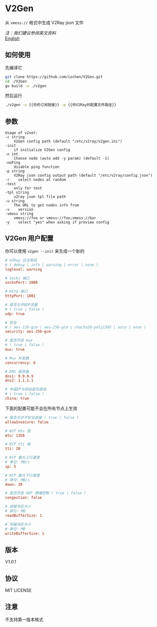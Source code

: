 # V2Gen

从 `vmess://` 格式中生成 V2Ray json 文件

*注：我们建议参阅英文资料*  
[English](README.md)

## 如何使用

先编译它

```sh
git clone https://github.com/iochen/V2Gen.git
cd ./V2Gen
go build -o ./v2gen
```
  
然后运行

```sh
./v2gen -u {{你的订阅链接}} -p {{你V2Ray的配置文件路径}}
```

## 参数

```Usage
Usage of v2set:
-c string
    V2Gen config path (default "/etc/v2ray/v2gen.ini")
-init
    if initialize V2Gen config
-n int
    Choose node (auto add -y param) (default -1)
-noPing
    disable ping function
-p string
    V2Ray json config output path (default "/etc/v2ray/config.json")
-r    select nodes at random
-test
    only for test
-tpl string
    v2ray json tpl file path
-u string
    The URL to get nodes info from
-v    version
-vmess string
    vmess://foo or vmess://foo;vmess://bar
-y    select "yes" when asking if preview config
```

## V2Gen 用户配置

你可以使用 `v2gen --init` 来生成一个新的

```ini
# V2Ray 日志等级
# ( debug | info | warning | error | none )
loglevel: warning

# Socks 端口
socksPort: 1080

# Http 端口
httpPort: 1081

# 是否允许UDP流量
# ( true | false )
udp: true

# 安全
# ( aes-128-gcm | aes-256-gcm | chacha20-poly1305 | auto | none )
security: aes-256-gcm

# 是否开启 mux
# ( true | false )
mux: true

# Mux 并发数
concurrency: 8

# DNS 服务器
dns1: 9.9.9.9
dns2: 1.1.1.1

# 中国IP与网站是否直连
# ( true | false )
china: true

```

下面的配置可能不会在所有节点上生效

```ini
# 是否允许不安全连接 ( true | false )
allowInsecure: false

# KCP mtu 值
mtu: 1350

# KCP tti 值
tti: 20

# KCP 最大上行速度
# 单位: MB/s
up: 5

# KCP 最大下行速度
# 单位: MB/s
down: 20

# 是否开启 UDP 拥堵控制 ( true | false )
congestion: false

# 读缓冲区大小
# 单位: MB
readBufferSize: 1

# 写缓冲区大小
# 单位: MB
writeBufferSize: 1
```

## 版本

*V1.0.1*

## 协议

MIT LICENSE

## 注意

不支持第一版本格式
